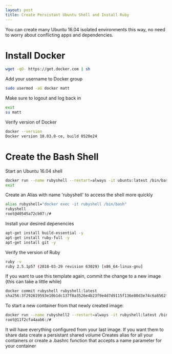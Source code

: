 ```yaml
---
layout: post
title: Create Persistant Ubuntu Shell and Install Ruby
---
```


You can create many Ubuntu 16.04 isolated environments this way, no need to worry about conflicting apps and dependencies. 

# Install Docker
```sh
wget -qO- https://get.docker.com | sh
```
Add your username to Docker group
```sh
sudo usermod -aG docker matt
```
Make sure to logout and log back in
```sh
exit
su matt
```
Verify version of Docker
```sh
docker --version
Docker version 18.03.0-ce, build 0520e24
```
# Create the Bash Shell
Start an Ubuntu 16.04 shell
```sh
docker run --name rubyshell --restart=always -it ubuntu:latest /bin/bash
exit
```

Create an Alias with name 'rubyshell' to access the shell more quickly
```sh
alias rubyshell="docker exec -it rubyshell /bin/bash"
rubyshell
root@40545a72cb07:/# 
```

Install your desired depenencies
```sh
apt-get install build-essential -y
apt-get install ruby-full -y
apt-get install git -y
```

Verify the version of Ruby
```sh
ruby -v
ruby 2.5.1p57 (2018-03-29 revision 63029) [x86_64-linux-gnu]
```

If you want to use this template again, commit the change to a new image (this can take a little while)
```sh
docker commit rubyshell rubyshell:latest
sha256:3f292619593e10b1dc137f8a3526e4b23f9e4d7d9115f136e80d3e74c6a8562f
```

To start a new container from that newly created image: 
```sh
docker run --name rubyshell2 --restart=always -it rubyshell:latest /bin/bash
root@11f2cfa4aab6:/# 
```
It will have everything configured from your last image. If you want them to share data create a persistant shared volume
Creates alias for all your containers or create a .bashrc function that accepts a name parameter for your container
